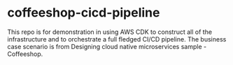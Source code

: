 # coffeeshop-cicd-pipeline
This repo is for demonstration in using AWS CDK to construct all of the infrastructure and to orchestrate a full fledged CI/CD pipeline. The business case scenario is from Designing cloud native microservices sample - Coffeeshop.
